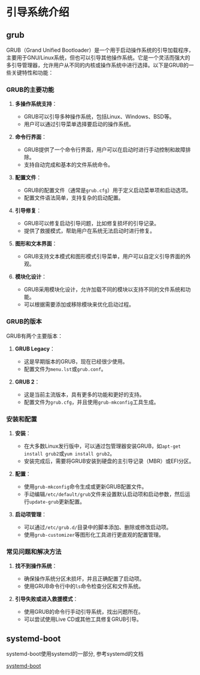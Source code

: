 # 引导系统介绍

## grub

GRUB（Grand Unified Bootloader）是一个用于启动操作系统的引导加载程序，主要用于GNU/Linux系统，但也可以引导其他操作系统。它是一个灵活而强大的多引导管理器，允许用户从不同的内核或操作系统中进行选择。以下是GRUB的一些关键特性和功能：

### GRUB的主要功能
1. **多操作系统支持**：
   - GRUB可以引导多种操作系统，包括Linux、Windows、BSD等。
   - 用户可以通过引导菜单选择要启动的操作系统。

2. **命令行界面**：
   - GRUB提供了一个命令行界面，用户可以在启动时进行手动控制和故障排除。
   - 支持自动完成和基本的文件系统命令。

3. **配置文件**：
   - GRUB的配置文件（通常是`grub.cfg`）用于定义启动菜单项和启动选项。
   - 配置文件语法简单，支持复杂的启动配置。

4. **引导修复**：
   - GRUB可以修复启动引导问题，比如修复损坏的引导记录。
   - 提供了救援模式，帮助用户在系统无法启动时进行修复。

5. **图形和文本界面**：
   - GRUB支持文本模式和图形模式引导菜单，用户可以自定义引导界面的外观。

6. **模块化设计**：
   - GRUB采用模块化设计，允许加载不同的模块以支持不同的文件系统和功能。
   - 可以根据需要添加或移除模块来优化启动过程。

### GRUB的版本
GRUB有两个主要版本：
1. **GRUB Legacy**：
   - 这是早期版本的GRUB，现在已经很少使用。
   - 配置文件为`menu.lst`或`grub.conf`。

2. **GRUB 2**：
   - 这是当前主流版本，具有更多的功能和更好的支持。
   - 配置文件为`grub.cfg`，并且使用`grub-mkconfig`工具生成。

### 安装和配置
1. **安装**：
   - 在大多数Linux发行版中，可以通过包管理器安装GRUB，如`apt-get install grub2`或`yum install grub2`。
   - 安装完成后，需要将GRUB安装到硬盘的主引导记录（MBR）或EFI分区。

2. **配置**：
   - 使用`grub-mkconfig`命令生成或更新GRUB配置文件。
   - 手动编辑`/etc/default/grub`文件来设置默认启动项和启动参数，然后运行`update-grub`更新配置。

3. **启动项管理**：
   - 可以通过`/etc/grub.d/`目录中的脚本添加、删除或修改启动项。
   - 使用`grub-customizer`等图形化工具进行更直观的配置管理。

### 常见问题和解决方法
1. **找不到操作系统**：
   - 确保操作系统分区未损坏，并且正确配置了启动项。
   - 使用GRUB命令行中的`ls`命令检查分区和文件系统。

2. **引导失败或进入救援模式**：
   - 使用GRUB的命令行手动引导系统，找出问题所在。
   - 可以尝试使用Live CD或其他工具修复GRUB引导。


## systemd-boot

systemd-boot使用systemd的一部分, 参考systemd的文档

[systemd-boot](/linux/service_manager#bootctl使用)